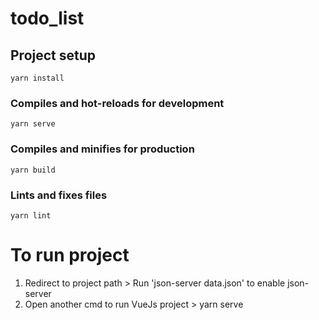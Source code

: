# todo_list

## Project setup
```
yarn install
```

### Compiles and hot-reloads for development
```
yarn serve
```

### Compiles and minifies for production
```
yarn build
```

### Lints and fixes files
```
yarn lint
```

# To run project 
1. Redirect to project path > Run 'json-server data.json' to enable json-server
2. Open another cmd to run VueJs project > yarn serve
